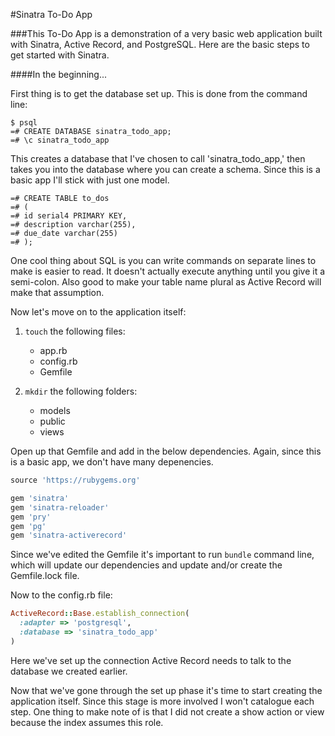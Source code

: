 #Sinatra To-Do App

###This To-Do App is a demonstration of a very basic web application built with Sinatra, Active Record, and PostgreSQL. Here are the basic steps to get started with Sinatra.

####In the beginning...

First thing is to get the database set up. This is done from the command line:

```
$ psql
=# CREATE DATABASE sinatra_todo_app;
=# \c sinatra_todo_app
```

This creates a database that I've chosen to call 'sinatra_todo_app,' then takes you into the database where you can create a schema. Since this is a basic app I'll stick with just one model.

```
=# CREATE TABLE to_dos
=# (
=# id serial4 PRIMARY KEY,
=# description varchar(255),
=# due_date varchar(255)
=# );
```

One cool thing about SQL is you can write commands on separate lines to make is easier to read. It doesn't actually execute anything until you give it a semi-colon. Also good to make your table name plural as Active Record will make that assumption.

Now let's move on to the application itself:

1. `touch` the following files:
    * app.rb
    * config.rb
    * Gemfile

2. `mkdir` the following folders:
    * models
    * public
    * views

Open up that Gemfile and add in the below dependencies. Again, since this is a basic app, we don't have many depenencies.

```ruby
source 'https://rubygems.org'

gem 'sinatra'
gem 'sinatra-reloader'
gem 'pry'
gem 'pg'
gem 'sinatra-activerecord'
```

Since we've edited the Gemfile it's important to run `bundle` command line, which will update our dependencies and update and/or create the Gemfile.lock file.

Now to the config.rb file:

```ruby
ActiveRecord::Base.establish_connection(
  :adapter => 'postgresql',
  :database => 'sinatra_todo_app'
)
```

Here we've set up the connection Active Record needs to talk to the database we created earlier.

Now that we've gone through the set up phase it's time to start creating the application itself. Since this stage is more involved I won't catalogue each step. One thing to make note of is that I did not create a show action or view because the index assumes this role.
